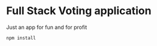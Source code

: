 Full Stack Voting application
=============================
Just an app for fun and for profit

`npm install`
